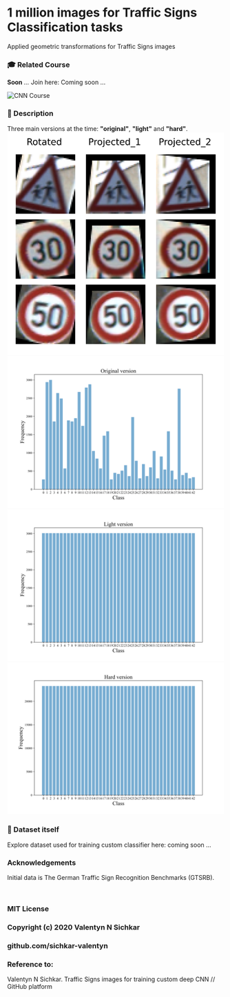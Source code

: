 # 1 million images for Traffic Signs Classification tasks
Applied geometric transformations for Traffic Signs images

### :mortar_board: Related Course
**Soon** *...* Join here: Coming soon ...

![CNN Course](https://github.com/sichkar-valentyn/1-million-images-for-Traffic-Signs-Classification-tasks/blob/main/images/slideshow_promotion_email_400-432-15.gif)


### :triangular_flag_on_post: Description
Three main versions at the time: **"original"**, **"light"** and **"hard"**.
![Geometric transformations](https://github.com/sichkar-valentyn/1-million-images-for-Traffic-Signs-Classification-tasks/blob/main/images/geometric_transformations.png)
![Original version](https://github.com/sichkar-valentyn/1-million-images-for-Traffic-Signs-Classification-tasks/blob/main/images/histogram_ts_original_version.png)
![Light version](https://github.com/sichkar-valentyn/1-million-images-for-Traffic-Signs-Classification-tasks/blob/main/images/histogram_ts_light_version.png)
![Hard version](https://github.com/sichkar-valentyn/1-million-images-for-Traffic-Signs-Classification-tasks/blob/main/images/histogram_ts_hard_version.png)

### :link: Dataset itself
Explore dataset used for training custom classifier here: coming soon ...

### Acknowledgements
Initial data is The German Traffic Sign Recognition Benchmarks (GTSRB).

<br/>

### MIT License
### Copyright (c) 2020 Valentyn N Sichkar
### github.com/sichkar-valentyn
### Reference to:
Valentyn N Sichkar. Traffic Signs images for training custom deep CNN // GitHub platform
